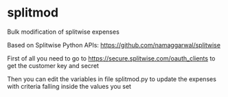 # splitmod
Bulk modification of splitwise expenses

Based on Splitwise Python APIs: https://github.com/namaggarwal/splitwise

First of all you need to go to https://secure.splitwise.com/oauth_clients to get the customer key and secret

Then you can edit the variables in file splitmod.py to update the expenses with criteria falling inside the values you set
